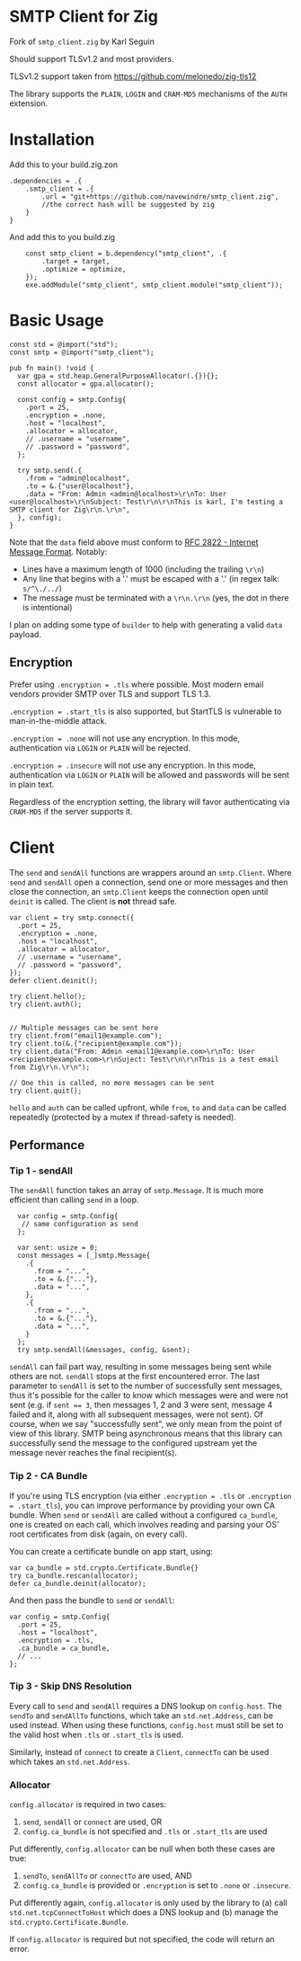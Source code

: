 # SMTP Client for Zig

Fork of `smtp_client.zig` by Karl Seguin

Should support TLSv1.2 and most providers.

TLSv1.2 support taken from https://github.com/melonedo/zig-tls12

The library supports the `PLAIN`, `LOGIN` and `CRAM-MD5` mechanisms of the `AUTH` extension.

# Installation
Add this to your build.zig.zon

```zig
.dependencies = .{
    .smtp_client = .{
        .url = "git+https://github.com/navewindre/smtp_client.zig",
        //the correct hash will be suggested by zig
    }
}

```

And add this to you build.zig

```zig
    const smtp_client = b.dependency("smtp_client", .{
        .target = target,
        .optimize = optimize,
    });
    exe.addModule("smtp_client", smtp_client.module("smtp_client"));
```

# Basic Usage

```zig
const std = @import("std");
const smtp = @import("smtp_client");

pub fn main() !void {
  var gpa = std.heap.GeneralPurposeAllocator(.{}){};
  const allocator = gpa.allocator();

  const config = smtp.Config{
    .port = 25,
    .encryption = .none,
    .host = "localhost",
    .allocator = allocator,
    // .username = "username",
    // .password = "password",
  };

  try smtp.send(.{
    .from = "admin@localhost",
    .to = &.{"user@localhost"},
    .data = "From: Admin <admin@localhost>\r\nTo: User <user@localhost>\r\nSubject: Test\r\n\r\nThis is karl, I'm testing a SMTP client for Zig\r\n.\r\n",
  }, config);
}
```

Note that the `data` field above must conform to [RFC 2822 - Internet Message Format](https://www.rfc-editor.org/rfc/rfc2822). Notably:
* Lines have a maximum length of 1000 (including the trailing `\r\n`)
* Any line that begins with a '.' must be escaped with a '.' (in regex talk: `s/^\./../`)
* The message must be terminated with a `\r\n.\r\n`  (yes, the dot in there is intentional)

I plan on adding some type of `builder` to help with generating a valid `data` payload.

## Encryption
Prefer using `.encryption = .tls` where possible. Most modern email vendors provider SMTP over TLS and support TLS 1.3. 

`.encryption = .start_tls` is also supported, but StartTLS is vulnerable to man-in-the-middle attack.

`.encryption = .none` will not use any encryption.  In this mode, authentication via `LOGIN` or `PLAIN` will be rejected.

`.encryption = .insecure` will not use any encryption. In this mode, authentication via `LOGIN` or `PLAIN` will be allowed and passwords will be sent in plain text. 

Regardless of the encryption setting, the library will favor authenticating via `CRAM-MD5` if the server supports it.

# Client
The `send` and `sendAll` functions are wrappers around an `smtp.Client`. Where `send` and `sendAll` open a connection, send one or more messages and then close the connection, an `smtp.Client` keeps the connection open until `deinit` is called. The client is **not** thread safe.

```zig
var client = try smtp.connect({
  .port = 25,
  .encryption = .none,
  .host = "localhost",
  .allocator = allocator,
  // .username = "username",
  // .password = "password",
});
defer client.deinit();

try client.hello();
try client.auth();


// Multiple messages can be sent here
try client.from("email1@example.com");
try client.to(&.{"recipient@example.com"});
try client.data("From: Admin <email1@example.com>\r\nTo: User <recipient@example.com>\r\nSuject: Test\r\n\r\nThis is a test email from Zig\r\n.\r\n");

// One this is called, no more messages can be sent
try client.quit();
```

`hello` and `auth` can be called upfront, while `from`, `to` and `data` can be called repeatedly (protected by a mutex if thread-safety is needed).

## Performance
### Tip 1 - sendAll
The `sendAll` function takes an array of `smtp.Message`. It is much more efficient than calling `send` in a loop.

```zig
  var config = smtp.Config{
   // same configuration as send
  };

  var sent: usize = 0;
  const messages = [_]smtp.Message{
    .{
      .from = "...",
      .to = &.{"..."},
      .data = "...",
    },
    .{
      .from = "...",
      .to = &.{"..."},
      .data = "...",
    }
  };
  try smtp.sendAll(&messages, config, &sent);
```

`sendAll` can fail part way, resulting in some messages being sent while others are not. `sendAll` stops at the first encountered error. The last parameter to `sendAll` is set to the number of successfully sent messages, thus it's possible for the caller to know which messages were and were not sent (e.g. if `sent == 3`, then messages 1, 2 and 3 were sent, message 4 failed and it, along with all subsequent messages, were not sent). Of course, when we say "successfully sent", we only mean from the point of view of this library. SMTP being asynchronous means that this library can successfully send the message to the configured upstream yet the message never reaches the final recipient(s).

### Tip 2 - CA Bundle
If you're using TLS encryption (via either `.encryption = .tls` or `.encryption = .start_tls`), you can improve performance by providing your own CA bundle. When `send` or `sendAll` are called without a configured `ca_bundle`, one is created on each call, which involves reading and parsing your OS' root certificates from disk (again, on every call).

You can create a certificate bundle on app start, using: 

```zig
var ca_bundle = std.crypto.Certificate.Bundle{}
try ca_bundle.rescan(allocator);
defer ca_bundle.deinit(allocator);
```

And then pass the bundle to `send` or `sendAll`:

```zig
var config = smtp.Config{
  .port = 25,
  .host = "localhost",
  .encryption = .tls,
  .ca_bundle = ca_bundle,  
  // ...
};
```

### Tip 3 - Skip DNS Resolution
Every call to `send` and `sendAll` requires a DNS lookup on `config.host`. The `sendTo` and `sendAllTo` functions, which take an `std.net.Address`, can be used instead. When using these functions, `config.host` must still be set to the valid host when `.tls` or `.start_tls` is used.

Similarly, instead of `connect` to create a `Client`, `connectTo` can be used which takes an `std.net.Address`.

### Allocator
`config.allocator` is required in two cases:
1. `send`, `sendAll` or `connect` are used, OR
2. `config.ca_bundle` is not specified and `.tls` or `.start_tls` are used

Put differently, `config.allocator` can be null when both these cases are true:
1. `sendTo`, `sendAllTo` or `connectTo` are used, AND
2. `config.ca_bundle` is provided or `.encryption` is set to `.none` or `.insecure`.

Put differently again, `config.allocator` is only used by the library to (a) call `std.net.tcpConnectToHost` which does a DNS lookup and (b) manage the `std.crypto.Certificate.Bundle`.

If `config.allocator` is required but not specified, the code will return an error.
